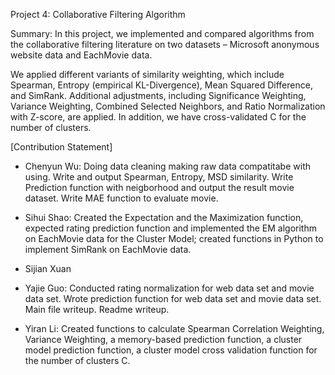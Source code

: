 Project 4: Collaborative Filtering Algorithm

Summary: In this project, we implemented and compared algorithms from the collaborative filtering literature on two datasets – Microsoft anonymous website data and EachMovie data.

We applied different variants of similarity weighting, which include Spearman, Entropy (empirical KL-Divergence), Mean Squared Difference, and SimRank. Additional adjustments, including Significance Weighting, Variance Weighting, Combined Selected Neighbors, and Ratio Normalization with Z-score, are applied.  In addition, we have cross-validated C for the number of clusters.

[Contribution Statement]

+ Chenyun Wu: Doing data cleaning making raw data compatitabe with using. Write and output Spearman, Entropy, MSD similarity. Write Prediction function with neigborhood and output the result movie dataset. Write MAE function to evaluate movie.

+ Sihui Shao: Created the Expectation and the Maximization function, expected rating prediction function and implemented the EM algorithm on EachMovie data for the Cluster Model; created functions in Python to implement SimRank on EachMovie data.

+ Sijian Xuan

+ Yajie Guo: Conducted rating normalization for web data set and movie data set. Wrote prediction function for web data set and movie data set. Main file writeup. Readme writeup.

+ Yiran Li: Created functions to calculate Spearman Correlation Weighting, Variance Weighting, a memory-based prediction function, a cluster model prediction function, a cluster model cross validation function for the number of clusters C.
